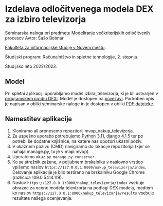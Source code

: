 # Izdelava odločitvenega modela DEX za izbiro televizorja
Seminarska naloga pri predmetu Modeliranje večkriterijskih odločitvenih procesov
Avtor: Sašo Bobnar

[Fakulteta za informacijske študije v Novem mestu](https://www.fis.unm.si/).

Študijski program: Računalništvo in spletne tehnologije, 2. stopnja.

Študijsko leto 2022/2023.

## Model

Pri spletni aplikaciji uporabljamo model izbira_televizorja, ki je bil ustvarjen v [programskem orodju DEXi](https://kt.ijs.si/MarkoBohanec/dexi.html). Model je dostopen na [povezavi](https://github.com/saso89/mvop_nakup_televizorja/blob/main/nakup_televizorja.dxi). Podroben opis je napisan v obliki seminarske naloge in je dostopen v obliki [PDF datoteke](https://github.com/saso89/mvop_nakup_televizorja/blob/main/Seminarska_naloga_Bobnar.pdf).
 
## Namestitev aplikacije

1. Kloniramo ali prenesemo repozitorij mvop_nakup_televizorja.
2. Za uspešno uporabo potrebujemo [Python 3.11](https://www.python.org/downloads/release/python-3110/), [django 4.1.5](https://docs.djangoproject.com/en/4.1/topics/install/) ter po potrebi še dodatne knjižnice, na katere nas opozori ukazni poziv.
3. V ukaznem pozivu (CMD) navigiramo do lokacije repozitorija (kjer se nahaja manage.py, to je v mapi mvop).
4. Uporabimo ukaz `py manage.py runserver`.
5. Ko se strežnik zažene, v poljubnem brskalniku v naslovno vrstico vpišemo naslov `https://127.0.0.1:8000/nakup_televizorja/index`. Delovanje aplikacije je bilo testirano na brskalniku Google Chrome (različica 109.0.5414.119).
6. Naslov `https://127.0.0.1:8000/nakup_televizorja/index` vsebuje obrazec za oceno modela televizorja na podlagi DEX modela, medtem ko naslov `https://127.0.0.1:8000/nakup_televizorja/results` vsebuje rezultate našega ocenjevanja.
